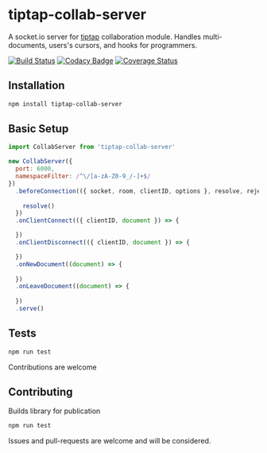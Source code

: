 # tiptap-collab-server
A socket.io server for [tiptap](https://github.com/ueberdosis/tiptap) collaboration module. Handles multi-documents, users's cursors, and hooks for programmers.

[![Build Status](https://travis-ci.org/naept/tiptap-collab-server.svg?branch=master)](https://travis-ci.org/naept/tiptap-collab-server)
[![Codacy Badge](https://app.codacy.com/project/badge/Grade/65af967d2ca740fd98b7a393674f32c4)](https://www.codacy.com/gh/naept/tiptap-collab-server?utm_source=github.com&amp;utm_medium=referral&amp;utm_content=naept/tiptap-collab-server&amp;utm_campaign=Badge_Grade)
[![Coverage Status](https://coveralls.io/repos/github/naept/tiptap-collab-server/badge.svg?branch=master)](https://coveralls.io/github/naept/tiptap-collab-server?branch=master)

## Installation
```sh
npm install tiptap-collab-server
```

## Basic Setup
```js
import CollabServer from 'tiptap-collab-server'

new CollabServer({
  port: 6000,
  namespaceFilter: /^\/[a-zA-Z0-9_/-]+$/
})
  .beforeConnection(({ socket, room, clientID, options }, resolve, reject) => {
    
    resolve()
  })
  .onClientConnect(({ clientID, document }) => {

  })
  .onClientDisconnect(({ clientID, document }) => {

  })
  .onNewDocument((document) => {
    
  })
  .onLeaveDocument((document) => {
    
  })
  .serve()
```

## Tests
```sh
npm run test
```
Contributions are welcome

## Contributing
Builds library for publication
```sh
npm run test
```
Issues and pull-requests are welcome and will be considered.
